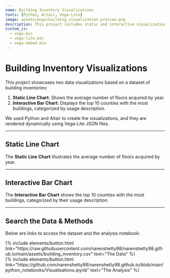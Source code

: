 ```yaml
---
name: Building Inventory Visualizations
tools: [Python, Altair, Vega-Lite]
image: assets/pngs/building_visualization_preview.png
description: This project includes static and interactive visualizations built using Altair and Vega-Lite for building inventory data analysis.
custom_js:
  - vega.min
  - vega-lite.min
  - vega-embed.min
---
```


# Building Inventory Visualizations

This project showcases two data visualizations based on a dataset of building inventories:

1. **Static Line Chart**: Shows the average number of floors acquired by year.
2. **Interactive Bar Chart**: Displays the top 10 counties with the most buildings, categorized by usage description.

We used Python and Altair to create the visualizations, and they are rendered dynamically using Vega-Lite JSON files.

---

## Static Line Chart
The **Static Line Chart** illustrates the average number of floors acquired by year.

<vegachart schema-url="{{ site.baseurl }}/assets/json/line_chart.json" style="width: 100%; height: 500px;"></vegachart>

---

## Interactive Bar Chart
The **Interactive Bar Chart** shows the top 10 counties with the most buildings, categorized by their usage description.

<vegachart schema-url="{{ site.baseurl }}/assets/json/interactive_bar_chart.json" style="width: 100%; height: 500px;"></vegachart>

---

## Search the Data & Methods

Below are links to access the dataset and the analysis notebook:

<div class="left">
{% include elements/button.html link="https://raw.githubusercontent.com/narenshetty98/narenshetty98.github.io/main/assets/building_inventory.csv" text="The Data" %}
</div>

<div class="right">
{% include elements/button.html link="https://github.com/narenshetty98/narenshetty98.github.io/blob/main/python_notebooks/Visualisations.ipynb" text="The Analysis" %}
</div>
